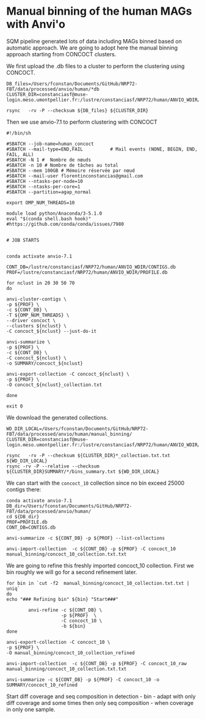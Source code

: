 
# Manual binning of the human MAGs with Anvi'o

SQM pipeline generated lots of data including MAGs binned based on automatic approach. We are going to adopt here the manual binning approach starting from CONCOCT clusters.

We first upload the .db files to a cluster to perform the clustering using CONCOCT.

	DB_files=/Users/fconstan/Documents/GitHub/NRP72-FBT/data/processed/anvio/human/*db
	CLUSTER_DIR=constanciasf@muse-login.meso.umontpellier.fr:/lustre/constanciasf/NRP72/human/ANVIO_WDIR/
	
	rsync 	-rv -P --checksum ${DB_files} ${CLUSTER_DIR}
	
Then we use anvio-7.1 to perform clustering with CONCOCT

	#!/bin/sh
	
	#SBATCH --job-name=human_concoct
	#SBATCH --mail-type=END,FAIL          # Mail events (NONE, BEGIN, END, FAIL, ALL)
	#SBATCH -N 1 #  Nombre de nœuds
	#SBATCH -n 10 # Nombre de tâches au total
	#SBATCH --mem 100GB # Mémoire réservée par nœud
	#SBATCH --mail-user florentinconstancias@gmail.com
	#SBATCH --ntasks-per-node=10
	#SBATCH --ntasks-per-core=1
	#SBATCH --partition=agap_normal
	
	export OMP_NUM_THREADS=10
	
	module load python/Anaconda/3-5.1.0
	eval "$(conda shell.bash hook)" #https://github.com/conda/conda/issues/7980
	
	
	# JOB STARTS
	
	
	conda activate anvio-7.1
	
	CONT_DB=/lustre/constanciasf/NRP72/human/ANVIO_WDIR/CONTIGS.db
	PROF=/lustre/constanciasf/NRP72/human/ANVIO_WDIR/PROFILE.db
	
	for nclust in 20 30 50 70
	do
	
	anvi-cluster-contigs \
	-p ${PROF} \
	-c ${CONT_DB} \
	-T ${OMP_NUM_THREADS} \
	--driver concoct \
	--clusters ${nclust} \
	-C concoct_${nclust} --just-do-it
	
	anvi-summarize \
	-p ${PROF} \
	-c ${CONT_DB} \
	-C concoct_${nclust} \
	-o SUMMARY/concoct_${nclust}
	
	anvi-export-collection -C concoct_${nclust} \
	-p ${PROF} \
	-O concoct_${nclust}_collection.txt
	
	done
	
	exit 0

We download the generated collections.

	WD_DIR_LOCAL=/Users/fconstan/Documents/GitHub/NRP72-FBT/data/processed/anvio/human/manual_binning/
	CLUSTER_DIR=constanciasf@muse-login.meso.umontpellier.fr:/lustre/constanciasf/NRP72/human/ANVIO_WDIR/
	
	rsync 	-rv -P --checksum ${CLUSTER_DIR}*_collection.txt.txt ${WD_DIR_LOCAL}
	rsync -rv -P --relative --checksum ${CLUSTER_DIR}SUMMARY/*/bins_summary.txt ${WD_DIR_LOCAL}

We can start with the `concoct_10` collection since no bin exceed 25000 contigs there:

	conda activate anvio-7.1
	DB_dir=/Users/fconstan/Documents/GitHub/NRP72-FBT/data/processed/anvio/human/
	cd ${DB_dir}
	PROF=PROFILE.db
	CONT_DB=CONTIGS.db
	
	anvi-summarize -c ${CONT_DB} -p ${PROF} --list-collections
	
	anvi-import-collection  -c ${CONT_DB} -p ${PROF} -C concoct_10 manual_binning/concoct_10_collection.txt.txt 
	
We are going to refine this freshly imported concoct_10 collection. First we bin roughly we will go for a second refinement later.

	for bin in `cut -f2  manual_binning/concoct_10_collection.txt.txt | uniq`
	do
	echo "### Refining bin" ${bin} "Start###"
	
	        anvi-refine -c ${CONT_DB} \
	                    -p ${PROF}  \
	                    -C concoct_10 \
	                    -b ${bin}
	done

	anvi-export-collection -C concoct_10 \
	-p ${PROF} \
	-O manual_binning/concoct_10_collection_refined
	
	anvi-import-collection  -c ${CONT_DB} -p ${PROF} -C concoct_10_raw manual_binning/concoct_10_collection.txt.txt 

	anvi-summarize -c ${CONT_DB} -p ${PROF} -C concoct_10 -o SUMMARY/concoct_10_refined

Start diff coverage and seq composition in detection - bin - adapt with only diff coverage and some times then only seq composition - when coverage in only one sample.